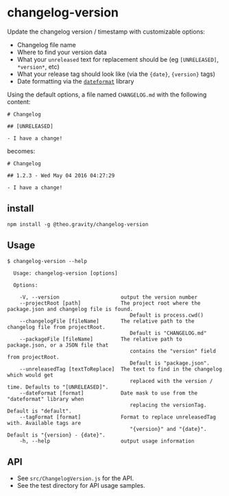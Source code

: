 # changelog-version

Update the changelog version / timestamp with customizable options:

- Changelog file name
- Where to find your version data
- What your `unreleased` text for replacement should be (eg `[UNRELEASED]`, `*version*`, etc)
- What your release tag should look like (via the `{date}`, `{version}` tags)
- Date formatting via the [`dateformat`](https://www.npmjs.com/package/dateformat) library

Using the default options, a file named `CHANGELOG.md` with the following content:

```
# Changelog

## [UNRELEASED]

- I have a change!
```

becomes:

```
# Changelog

## 1.2.3 - Wed May 04 2016 04:27:29

- I have a change!
```

## install

`npm install -g @theo.gravity/changelog-version`

## Usage

```
$ changelog-version --help

  Usage: changelog-version [options]

  Options:

    -V, --version                    output the version number
    --projectRoot [path]             The project root where the package.json and changelog file is found.
                                        Default is process.cwd()
    --changelogFile [fileName]       The relative path to the changelog file from projectRoot.
                                        Default is "CHANGELOG.md"
    --packageFile [fileName]         The relative path to package.json, or a JSON file that
                                        contains the "version" field from projectRoot.
                                        Default is "package.json".
    --unreleasedTag [textToReplace]  The text to find in the changelog which would get
                                        replaced with the version / time. Defaults to "[UNRELEASED]".
    --dateFormat [format]            Date mask to use from the "dateformat" library when
                                        replacing the versionTag. Default is "default".
    --tagFormat [format]             Format to replace unreleasedTag with. Available tags are
                                        "{version}" and "{date}". Default is "{version} - {date}".
    -h, --help                       output usage information
```

## API

- See `src/ChangelogVersion.js` for the API.
- See the test directory for API usage samples.
